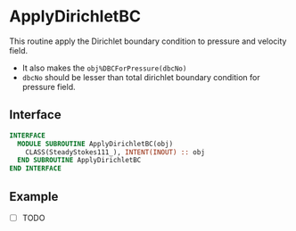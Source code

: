 # ApplyDirichletBC

This routine apply the Dirichlet boundary condition to pressure and velocity field.

- It also makes the `obj%DBCForPressure(dbcNo)`
- `dbcNo` should be lesser than total dirichlet boundary condition for pressure field.

## Interface

```fortran
INTERFACE
  MODULE SUBROUTINE ApplyDirichletBC(obj)
    CLASS(SteadyStokes111_), INTENT(INOUT) :: obj
  END SUBROUTINE ApplyDirichletBC
END INTERFACE
```

## Example

- [ ] TODO
